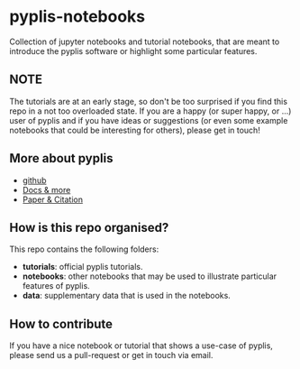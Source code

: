 # pyplis-notebooks

Collection of jupyter notebooks and tutorial notebooks, that are meant to introduce the pyplis software or highlight some particular features. 

## NOTE

The tutorials are at an early stage, so don't be too surprised if you find this repo in a not too overloaded state. If you are a happy (or super happy, or ...) user of pyplis and if you have ideas or suggestions (or even some example notebooks that could be interesting for others), please get in touch!

## More about pyplis

- [github](https://github.com/jgliss/pyplis)
- [Docs & more](https://pyplis.readthedocs.io/en/latest/)
- [Paper & Citation](https://www.mdpi.com/2076-3263/7/4/134)

## How is this repo organised?

This repo contains the following folders:

- **tutorials**: official pyplis tutorials.
- **notebooks**: other notebooks that may be used to illustrate particular features of pyplis.
- **data**: supplementary data that is used in the notebooks.

## How to contribute

If you have a nice notebook or tutorial that shows a use-case of pyplis, please send us a pull-request or get in touch via email.
